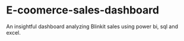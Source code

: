 # E-coomerce-sales-dashboard
An insightful dashboard analyzing Blinkit sales using power bi, sql and excel.
